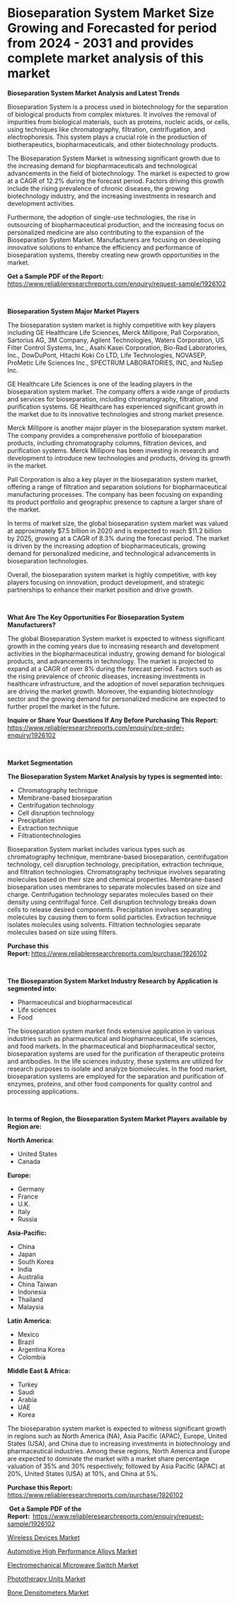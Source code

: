 <p><h1>Bioseparation System Market Size Growing and Forecasted for period from 2024 - 2031 and provides complete market analysis of this market</h1></p><p><strong>Bioseparation System Market Analysis and Latest Trends</strong></p>
<p><p>Bioseparation System is a process used in biotechnology for the separation of biological products from complex mixtures. It involves the removal of impurities from biological materials, such as proteins, nucleic acids, or cells, using techniques like chromatography, filtration, centrifugation, and electrophoresis. This system plays a crucial role in the production of biotherapeutics, biopharmaceuticals, and other biotechnology products.</p><p>The Bioseparation System Market is witnessing significant growth due to the increasing demand for biopharmaceuticals and technological advancements in the field of biotechnology. The market is expected to grow at a CAGR of 12.2% during the forecast period. Factors driving this growth include the rising prevalence of chronic diseases, the growing biotechnology industry, and the increasing investments in research and development activities.</p><p>Furthermore, the adoption of single-use technologies, the rise in outsourcing of biopharmaceutical production, and the increasing focus on personalized medicine are also contributing to the expansion of the Bioseparation System Market. Manufacturers are focusing on developing innovative solutions to enhance the efficiency and performance of bioseparation systems, thereby creating new growth opportunities in the market.</p></p>
<p><strong>Get a Sample PDF of the Report:&nbsp;</strong> <a href="https://www.reliableresearchreports.com/enquiry/request-sample/1926102">https://www.reliableresearchreports.com/enquiry/request-sample/1926102</a></p>
<p>&nbsp;</p>
<p><strong>Bioseparation System Major Market Players</strong></p>
<p><p>The bioseparation system market is highly competitive with key players including GE Healthcare Life Sciences, Merck Millipore, Pall Corporation, Sartorius AG, 3M Company, Agilent Technologies, Waters Corporation, US Filter Control Systems, Inc., Asahi Kasei Corporation, Bio-Rad Laboratories, Inc., DowDuPont, Hitachi Koki Co LTD, Life Technologies, NOVASEP, ProMetic Life Sciences Inc., SPECTRUM LABORATORIES, INC, and NuSep Inc.</p><p>GE Healthcare Life Sciences is one of the leading players in the bioseparation system market. The company offers a wide range of products and services for bioseparation, including chromatography, filtration, and purification systems. GE Healthcare has experienced significant growth in the market due to its innovative technologies and strong market presence.</p><p>Merck Millipore is another major player in the bioseparation system market. The company provides a comprehensive portfolio of bioseparation products, including chromatography columns, filtration devices, and purification systems. Merck Millipore has been investing in research and development to introduce new technologies and products, driving its growth in the market.</p><p>Pall Corporation is also a key player in the bioseparation system market, offering a range of filtration and separation solutions for biopharmaceutical manufacturing processes. The company has been focusing on expanding its product portfolio and geographic presence to capture a larger share of the market.</p><p>In terms of market size, the global bioseparation system market was valued at approximately $7.5 billion in 2020 and is expected to reach $11.2 billion by 2025, growing at a CAGR of 8.3% during the forecast period. The market is driven by the increasing adoption of biopharmaceuticals, growing demand for personalized medicine, and technological advancements in bioseparation technologies. </p><p>Overall, the bioseparation system market is highly competitive, with key players focusing on innovation, product development, and strategic partnerships to enhance their market position and drive growth.</p></p>
<p>&nbsp;</p>
<p><strong>What Are The Key Opportunities For Bioseparation System Manufacturers?</strong></p>
<p><p>The global Bioseparation System market is expected to witness significant growth in the coming years due to increasing research and development activities in the biopharmaceutical industry, growing demand for biological products, and advancements in technology. The market is projected to expand at a CAGR of over 8% during the forecast period. Factors such as the rising prevalence of chronic diseases, increasing investments in healthcare infrastructure, and the adoption of novel separation techniques are driving the market growth. Moreover, the expanding biotechnology sector and the growing demand for personalized medicine are expected to further propel the market in the future.</p></p>
<p><strong>Inquire or Share Your Questions If Any Before Purchasing This Report:</strong> <a href="https://www.reliableresearchreports.com/enquiry/pre-order-enquiry/1926102">https://www.reliableresearchreports.com/enquiry/pre-order-enquiry/1926102</a></p>
<p>&nbsp;</p>
<p><strong>Market Segmentation</strong></p>
<p><strong>The Bioseparation System Market Analysis by types is segmented into:</strong></p>
<p><ul><li>Chromatography technique</li><li>Membrane-based bioseparation</li><li>Centrifugation technology</li><li>Cell disruption technology</li><li>Precipitation</li><li>Extraction technique</li><li>Filtrationtechnologies</li></ul></p>
<p><p>Bioseparation System market includes various types such as chromatography technique, membrane-based bioseparation, centrifugation technology, cell disruption technology, precipitation, extraction technique, and filtration technologies. Chromatography technique involves separating molecules based on their size and chemical properties. Membrane-based bioseparation uses membranes to separate molecules based on size and charge. Centrifugation technology separates molecules based on their density using centrifugal force. Cell disruption technology breaks down cells to release desired components. Precipitation involves separating molecules by causing them to form solid particles. Extraction technique isolates molecules using solvents. Filtration technologies separate molecules based on size using filters.</p></p>
<p><strong>Purchase this Report:&nbsp;</strong><a href="https://www.reliableresearchreports.com/purchase/1926102">https://www.reliableresearchreports.com/purchase/1926102</a></p>
<p>&nbsp;</p>
<p><strong>The Bioseparation System Market Industry Research by Application is segmented into:</strong></p>
<p><ul><li>Pharmaceutical and biopharmaceutical</li><li>Life sciences</li><li>Food</li></ul></p>
<p><p>The bioseparation system market finds extensive application in various industries such as pharmaceutical and biopharmaceutical, life sciences, and food markets. In the pharmaceutical and biopharmaceutical sector, bioseparation systems are used for the purification of therapeutic proteins and antibodies. In the life sciences industry, these systems are utilized for research purposes to isolate and analyze biomolecules. In the food market, bioseparation systems are employed for the separation and purification of enzymes, proteins, and other food components for quality control and processing applications.</p></p>
<p>&nbsp;</p>
<p><strong>In terms of Region, the Bioseparation System Market Players available by Region are:</strong></p>
<p>
    <p> <strong> North America: </strong>
        <ul>
            <li>United States</li>
            <li>Canada</li>
        </ul>
        </p> 
    <p> <strong> Europe: </strong>
        <ul>
            <li>Germany</li>
            <li>France</li>
            <li>U.K.</li>
            <li>Italy</li>
            <li>Russia</li>
        </ul>
        </p> 
    <p> <strong> Asia-Pacific: </strong>
        <ul>
            <li>China</li>
            <li>Japan</li>
            <li>South Korea</li>
            <li>India</li>
            <li>Australia</li>
            <li>China Taiwan</li>
            <li>Indonesia</li>
            <li>Thailand</li>
            <li>Malaysia</li>
        </ul>
        </p> 
    <p> <strong> Latin America: </strong>
        <ul>
            <li>Mexico</li>
            <li>Brazil</li>
            <li>Argentina Korea</li>
            <li>Colombia</li>
        </ul>
        </p> 
    <p> <strong> Middle East & Africa: </strong>
        <ul>
            <li>Turkey</li>
            <li>Saudi</li>
            <li>Arabia</li>
            <li>UAE</li>
            <li>Korea</li>
        </ul>
    </p>
    </p>
<p><p>The bioseparation system market is expected to witness significant growth in regions such as North America (NA), Asia Pacific (APAC), Europe, United States (USA), and China due to increasing investments in biotechnology and pharmaceutical industries. Among these regions, North America and Europe are expected to dominate the market with a market share percentage valuation of 35% and 30% respectively, followed by Asia Pacific (APAC) at 20%, United States (USA) at 10%, and China at 5%.</p></p>
<p><strong>Purchase this Report: </strong><a href="https://www.reliableresearchreports.com/purchase/1926102">https://www.reliableresearchreports.com/purchase/1926102</a></p>
<p>&nbsp;<strong>Get a Sample PDF of the Report:&nbsp;&nbsp;</strong><a href="https://www.reliableresearchreports.com/enquiry/request-sample/1926102">https://www.reliableresearchreports.com/enquiry/request-sample/1926102</a></p>
<p><strong></strong></p>
<p><p><a href="https://github.com/jj19131/Market-Research-Report-List-1/blob/main/wireless-devices-market.md">Wireless Devices Market</a></p><p><a href="https://issuu.com/reportprime-2/docs/automotive-high-performance-alloys-market-size-203">Automotive High Performance Alloys Market</a></p><p><a href="https://view.publitas.com/reportprime-1/insights-into-electromechanical-microwave-switch-market-size-analysing-market-share-trends-and-growth-from-2024-to-2031/">Electromechanical Microwave Switch Market</a></p><p><a href="https://github.com/jodemen/Market-Research-Report-List-1/blob/main/phototherapy-units-market.md">Phototherapy Units Market</a></p><p><a href="https://bubble-tree-ea4.notion.site/Decoding-the-Bone-Densitometers-Market-A-Deep-Dive-into-the-Latest-Market-Trends-Market-Segmentati-10ca0f7ca253468d9815dffb7b149600">Bone Densitometers Market</a></p></p>